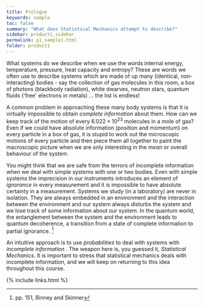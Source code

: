 ```yaml
---
title: Prologue
keywords: sample
toc: false
summary: "What does Statistical Mechanics attempt to describe?"
sidebar: product1_sidebar
permalink: p1_sample1.html
folder: product1
---
```


What systems do we describe when we use the words internal energy, temperature, pressure, heat capacity and entropy? These are words we often use to describe systems which are made of up many (identical, non-interacting) bodies - say the collection of gas molecules in this room, a box of photons (blackbody radiation), white dwarves, neutron stars, quantum fluids ('free' electrons in metals) ... the list is endless! 

A common problem in approaching these many body systems is that it is virtually impossible to obtain *complete information* about them. How can we keep track of the motion of every $6.022 \times 10^{23}$ molecules in a mole of gas? Even if we could have absolute information (position and momentum) on every particle in a box of gas, it is stupid to work out the microscopic motions of every particle and then piece them all together to paint the macroscopic picture when we are only interesting in the *mean* or overall behaviour of the system.

You might think that we are safe from the terrors of incomplete information when we deal with simple systems with one or two bodies. Even with simple systems the imprecision in our instruments introduces an element of *ignorance* in every measurement and it is impossible to have absolute certainty in a measurement. Systems we study (in a laboratory) are never in isolation. They are always embedded in an environment and the interaction between the environment and our system always disturbs the system and we lose track of some information about our system. In the quantum world, the entanglement between the system and the environment leads to quantum decoherence, a transition from a state of complete information to partial ignorance. [^Binney]

An intuitive approach is to use *probabilities* to deal with systems with *incomplete* *information* . The weapon here is, you guessed it, *Statistical* *Mechanics*. It is important to stress that statistical mechanics deals with incomplete information, and we will keep on returning to this idea throughout this course. 



[^Binney]: pp. 151, Binney and Skinner

{% include links.html %}
